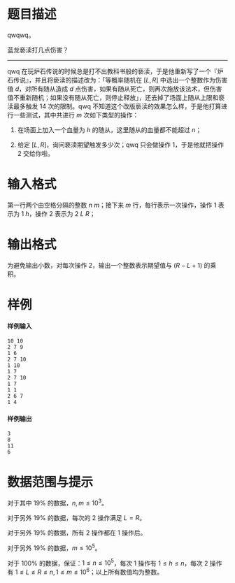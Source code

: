 
# 题目描述

qwqwq。

蓝龙亵渎打几点伤害？

-------

qwq 在玩炉石传说的时候总是打不出教科书般的亵渎，于是他重新写了一个『炉石传说』，并且将亵渎的描述改为：「等概率随机在 $[L,R]$ 中选出一个整数作为伤害值 $d$，对所有随从造成 $d$ 点伤害，如果有随从死亡，则再次施放该法术，但伤害值不重新随机；如果没有随从死亡，则停止释放」，还去掉了场面上随从上限和亵渎最多触发 $14$ 次的限制。qwq 不知道这个改版亵渎的效果怎么样，于是他打算进行一些测试，其中共进行 $m$ 次如下类型的操作：

1. 在场面上加入一个血量为 $h$ 的随从，这里随从的血量都不能超过 $n$；

2. 给定 $[L,R]$，询问亵渎期望触发多少次；qwq 只会做操作 $1$，于是他就把操作 $2$ 交给你啦。

# 输入格式

第一行两个由空格分隔的整数 $n\ m$；接下来 $m$ 行，每行表示一次操作，操作 $1$ 表示为 $1\ h$，操作 $2$ 表示为 $2\ L\ R$；

# 输出格式

为避免输出小数，对每次操作 $2$，输出一个整数表示期望值与 $(R-L+1)$ 的乘积。

# 样例

#### 样例输入

```plain
10 10
2 7 9
1 6
2 7 10
1 10
1 7
2 7 10
1 7
1 1
2 6 7
1 4
```

#### 样例输出

```plain
3
8
11
6
```


# 数据范围与提示

对于其中 $19\%$ 的数据，$n,m\le 10^3$。

对于另外 $19\%$ 的数据，每次的 $2$ 操作满足 $L = R$。

对于另外 $19\%$ 的数据，所有 $2$ 操作都在 $1$ 操作后。

对于另外 $19\%$ 的数据，$m\le10^5$。

对于 $100\%$ 的数据，保证：$1\le n\le 10^5$，每次 $1$ 操作有 $1\le h\le n$，每次 $2$ 操作有 $1\le L\le R\le n, 1\le m\le 10^6$；以上所有数值均为整数。

